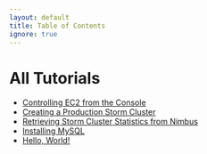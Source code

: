 ```yaml
---
layout: default
title: Table of Contents
ignore: true
---
```


# All Tutorials

<!-- THIS FILE IS GENERATED; PLEASE DO NOT EDIT THIS FILE BY HAND -->

<!--- BEGIN TOC -->
* [Controlling EC2 from the Console](/pages/controlling-ec2-from-the-console.html?1340492287)
* [Creating a Production Storm Cluster](/pages/creating-a-production-storm-cluster.html?1340487894)
* [Retrieving Storm Cluster Statistics from Nimbus](/pages/retrieving-storm-data-from-nimbus.html?1340398351)
* [Installing MySQL](/pages/installing-mysql.html?1339980010)
* [Hello, World!](/pages/hello-world.html?1339978842)
<!--- END TOC -->
